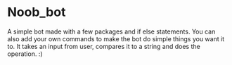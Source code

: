 # Noob_bot


  A simple bot made with a few packages and if else statements. You can also add your own commands to make the bot do simple things you want it to. It takes an input from user,
  compares it to a string and does the operation. :)
  
